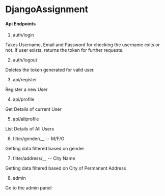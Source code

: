 # DjangoAssignment

#### Api Endpoints

1. auth/login

Takes Username, Email and Password for checking the username exits or not.
If user exists, returns the token for further requests.

2. auth/logout

Deletes the token generated for valid user.

3. api/register

Register a new User

4. api/profile

Get Details of current User

5. api/allprofile

List Details of All Users

6. filter/gender/__ -- M/F/O

Getting data filtered based on gender

7. filter/address/__ -- City Name

Getting data filtered based on City of Permanent Address

8. admin

Go to the admin panel